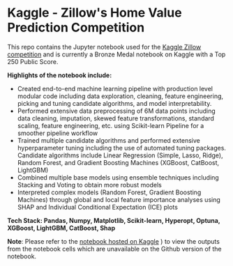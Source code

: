 # Kaggle - Zillow's Home Value Prediction Competition 

This repo contains the Jupyter notebook used for the [Kaggle Zillow competition](https://www.kaggle.com/competitions/zillow-prize-1/overview) and is currently a Bronze Medal notebook on Kaggle with a Top 250 Public Score. 

**Highlights of the notebook include:**

- Created end-to-end machine learning pipeline with production level modular code including data exploration, cleaning, feature engineering, picking and tuning candidate algorithms, and model interpretability. 
- Performed extensive data preprocessing of 6M data points including data cleaning, imputation, skewed feature transformations, standard scaling, feature engineering, etc. using Scikit-learn Pipeline for a smoother pipeline workflow
- Trained multiple candidate algorithms and performed extensive hyperparameter tuning including the use of automated tuning packages. Candidate algorithms include Linear Regression (Simple, Lasso, Ridge), Random Forest, and Gradient Boosting Machines (XGBoost, CatBoost, LightGBM) 
- Combined multiple base models using ensemble techniques including Stacking and Voting to obtain more robust models 
- Interpreted complex models (Random Forest, Gradient Boosting Machines) through global and local feature importance analyses using SHAP and Individual Conditional Expectation (ICE) plots 

**Tech Stack: Pandas, Numpy, Matplotlib, Scikit-learn, Hyperopt, Optuna, XGBoost, LightGBM, CatBoost, Shap**


**Note**: Please refer to the [notebook hosted on Kaggle](https://www.kaggle.com/code/devanshm/zillow-end-to-end-ml-workflow-top-250-0-06416)
) to view the outputs from the notebook cells which are unavailable on the Github version of the notebook.
